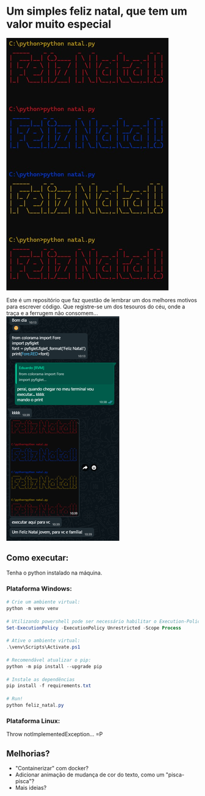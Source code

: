 # Um simples feliz natal, que tem um valor muito especial
![amostra](https://github.com/caioser/feliz-natal-du/blob/main/img/sample.jpeg?raw=true)

Este é um repositório que faz questão de lembrar um dos melhores motivos para escrever código.
Que registre-se um dos tesouros do céu, onde a traça e a ferrugem não consomem...
![amizade, estima e respeito máximo](https://github.com/caioser/feliz-natal-du/blob/main/img/good-memory-20241224_1039.png?raw=true)

## Como executar:
Tenha o python instalado na máquina.

### Plataforma Windows:
```powershell
# Crie um ambiente virtual:
python -m venv venv

# Utilizando powershell pode ser necessário habilitar o Execution-Policy:
Set-ExecutionPolicy -ExecutionPolicy Unrestricted -Scope Process

# Ative o ambiente virtual:
.\venv\Scripts\Activate.ps1

# Recomendável atualizar o pip:
python -m pip install --upgrade pip

# Instale as dependências
pip install -f requirements.txt

# Run!
python feliz_natal.py
```

### Plataforma Linux:
Throw notImplementedException... =P


## Melhorias?
* "Containerizar" com docker?
* Adicionar animação de mudança de cor do texto, como um "pisca-pisca"?
* Mais ideias?